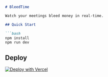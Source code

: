 ```markdown
# BleedTime

Watch your meetings bleed money in real-time.

## Quick Start

```bash
npm install
npm run dev
```

## Deploy

[![Deploy with Vercel](https://vercel.com/button)](https://vercel.com/new/clone?repository-url=https://github.com/mtornani/bleedtime-app)
```